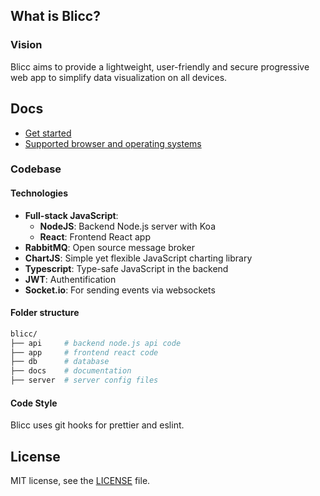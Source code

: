 ## What is Blicc?

### Vision

Blicc aims to provide a lightweight, user-friendly and secure progressive web app to simplify data visualization on all devices.

## Docs

- [Get started](docs/get-started.md)
- [Supported browser and operating systems](docs/supported.md)

### Codebase

#### Technologies

- **Full-stack JavaScript**:
  - **NodeJS**: Backend Node.js server with Koa
  - **React**: Frontend React app
- **RabbitMQ**: Open source message broker
- **ChartJS**: Simple yet flexible JavaScript charting library
- **Typescript**: Type-safe JavaScript in the backend
- **JWT**: Authentification
- **Socket.io**: For sending events via websockets

#### Folder structure

```bash
blicc/
├── api     # backend node.js api code
├── app     # frontend react code
├── db      # database
├── docs    # documentation
├── server  # server config files
```

#### Code Style

Blicc uses git hooks for prettier and eslint.

## License

MIT license, see the [LICENSE](./LICENSE) file.
